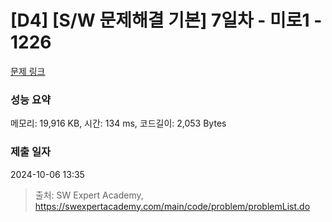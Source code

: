 # [D4] [S/W 문제해결 기본] 7일차 - 미로1 - 1226 

[문제 링크](https://swexpertacademy.com/main/code/problem/problemDetail.do?contestProbId=AV14vXUqAGMCFAYD) 

### 성능 요약

메모리: 19,916 KB, 시간: 134 ms, 코드길이: 2,053 Bytes

### 제출 일자

2024-10-06 13:35



> 출처: SW Expert Academy, https://swexpertacademy.com/main/code/problem/problemList.do